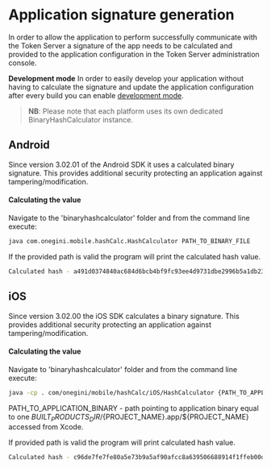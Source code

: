 # Application signature generation

In order to allow the application to perform successfully communicate with the Token Server a signature of the app needs to be calculated and provided to the 
application configuration in the Token Server administration console.

**Development mode**
In order to easily develop your application without having to calculate the signature and update the application configuration after every build you can enable 
[development mode](https://docs.onegini.com/public/token-server/topics/mobile-apps/app-configuration/app-configuration.html#development-mode).

> **NB**: Please note that each platform uses its own dedicated BinaryHashCalculator instance.

## Android

Since version 3.02.01 of the Android SDK it uses a calculated binary signature. This provides additional security protecting an application against tampering/modification.

#### Calculating the value
Navigate to the 'binaryhashcalculator' folder and from the command line execute:
```bash
java com.onegini.mobile.hashCalc.HashCalculator PATH_TO_BINARY_FILE
```

If the provided path is valid the program will print the calculated hash value. 
```bash
Calculated hash - a491d0374840ac684d6bcb4bf9fc93ee4d9731dbe2996b5a1db2313efb42b7e
```

## iOS

Since version 3.02.00 the iOS SDK calculates a binary signature. This provides additional security protecting an application against tampering/modification.

#### Calculating the value
Navigate to 'binaryhashcalculator' folder and from the command line execute:
```bash
java -cp . com/onegini/mobile/hashCalc/iOS/HashCalculator {PATH_TO_APPLICATION_BINARY}

```

PATH_TO_APPLICATION_BINARY - path pointing to application binary equal to one ${BUILT_PRODUCTS_DIR}/${PROJECT_NAME}.app/${PROJECT_NAME} accessed from Xcode.


If provided path is valid the program will print calculated hash value. 
```bash
Calculated hash - c96de7fe7fe80a5e73b9a5af90afcc8a639506688914f1ffeb00d62f47315ea2